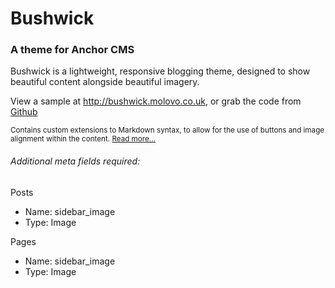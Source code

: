 # Bushwick

### A theme for Anchor CMS

Bushwick is a lightweight, responsive blogging theme, designed to show beautiful content alongside beautiful imagery.

View a sample at <http://bushwick.molovo.co.uk>, or grab the code from [Github](http://github.com/molovo/bushwick)

<small>Contains custom extensions to Markdown syntax, to allow for the use of buttons and image alignment within the content. [Read more...](http://bushwick.molovo.co.uk/writing-guidelines)</small>

###### Additional meta fields required:
Posts
- Name: sidebar_image
- Type: Image

Pages
- Name: sidebar_image
- Type: Image